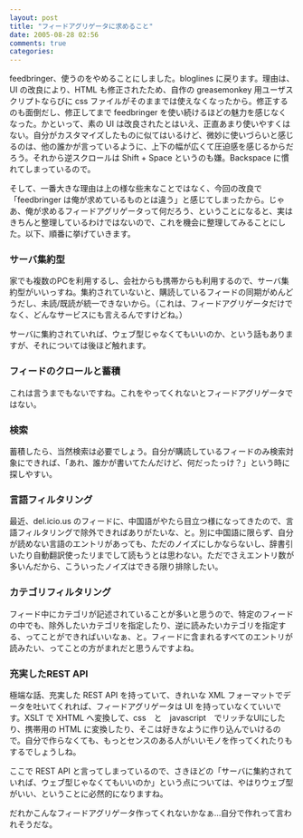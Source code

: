 ```yaml
---
layout: post
title: "フィードアグリゲータに求めること"
date: 2005-08-28 02:56
comments: true
categories: 
---
```

<p class="entryBody">
feedbringer、使うのをやめることにしました。bloglines に戻ります。理由は、UI の改良により、HTML も修正されたため、自作の greasemonkey 用ユーザスクリプトならびに css ファイルがそのままでは使えなくなったから。修正するのも面倒だし、修正してまで feedbringer を使い続けるほどの魅力を感じなくなった。かといって、素の UI は改良されたとはいえ、正直あまり使いやすくはない。自分がカスタマイズしたものに似てはいるけど、微妙に使いづらいと感じるのは、他の誰かが言っているように、上下の幅が広くて圧迫感を感じるからだろう。それから逆スクロールは Shift + Space というのも嫌。Backspace に慣れてしまっているので。
</p>

<p class="entryBody">
そして、一番大きな理由は上の様な些末なことではなく、今回の改良で「feedbringer は俺が求めているものとは違う」と感じてしまったから。じゃあ、俺が求めるフィードアグリゲータって何だろう、ということになると、実はきちんと整理しているわけではないので、これを機会に整理してみることにした。以下、順番に挙げていきます。
</p>

<h3>サーバ集約型</h3>

<p class="entryBody">
家でも複数のPCを利用するし、会社からも携帯からも利用するので、サーバ集約型がいいっすね。集約されていないと、購読しているフィードの同期がめんどうだし、未読/既読が統一できないから。（これは、フィードアグリゲータだけでなく、どんなサービスにも言えるんですけどね。）
</p>

<p class="entryBody">
サーバに集約されていれば、ウェブ型じゃなくてもいいのか、という話もありますが、それについては後ほど触れます。
</p>

<h3>フィードのクロールと蓄積</h3>

<p class="entryBody">
これは言うまでもないですね。これをやってくれないとフィードアグリゲータではない。
</p>

<h3>検索</h3>

<p class="entryBody">
蓄積したら、当然検索は必要でしょう。自分が購読しているフィードのみ検索対象にできれば、「あれ、誰かが書いてたんだけど、何だったっけ？」という時に探しやすい。
</p>

<h3>言語フィルタリング</h3>

<p class="entryBody">
最近、del.icio.us のフィードに、中国語がやたら目立つ様になってきたので、言語フィルタリングで除外できればありがたいな、と。別に中国語に限らず、自分が読めない言語のエントリがあっても、ただのノイズにしかならないし、辞書引いたり自動翻訳使ったリまでして読もうとは思わない。ただでさえエントリ数が多いんだから、こういったノイズはできる限り排除したい。
</p>

<h3>カテゴリフィルタリング</h3>

<p class="entryBody">
フィード中にカテゴリが記述されていることが多いと思うので、特定のフィードの中でも、除外したいカテゴリを指定したり、逆に読みたいカテゴリを指定する、ってことができればいいなぁ、と。フィードに含まれるすべてのエントリが読みたい、ってことの方がまれだと思うんですよね。
</p>

<h3>充実したREST API</h3>

<p class="entryBody">
極端な話、充実した REST API を持っていて、きれいな XML フォーマットでデータを吐いてくれれば、フィードアグリゲータは UI を持っていなくていいです。XSLT で XHTML へ変換して、css　と　javascript　でリッチなUIにしたり、携帯用の HTML に変換したり、そこは好きなように作り込んでいけるので。自分で作らなくても、もっとセンスのある人がいいモノを作ってくれたりもするでしょうしね。
</p>

<p class="entryBody">
ここで REST API と言ってしまっているので、さきほどの「サーバに集約されていれば、ウェブ型じゃなくてもいいのか」という点については、やはりウェブ型がいい、ということに必然的になりますね。
</p>

<p class="entryBody">
だれかこんなフィードアグリゲータ作ってくれないかなぁ…自分で作れって言われそうだな。
</p>
